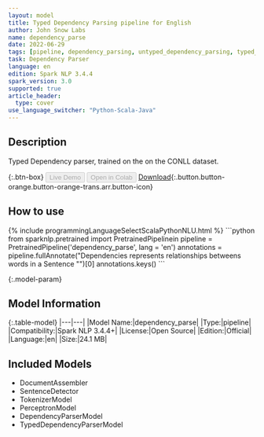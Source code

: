 ```yaml
---
layout: model
title: Typed Dependency Parsing pipeline for English
author: John Snow Labs
name: dependency_parse
date: 2022-06-29
tags: [pipeline, dependency_parsing, untyped_dependency_parsing, typed_dependency_parsing, laballed_depdency_parsing, unlaballed_depdency_parsing, en, open_source]
task: Dependency Parser
language: en
edition: Spark NLP 3.4.4
spark_version: 3.0
supported: true
article_header:
  type: cover
use_language_switcher: "Python-Scala-Java"
---
```


## Description

Typed Dependency parser, trained on the on the CONLL dataset.

{:.btn-box}
<button class="button button-orange" disabled>Live Demo</button>
<button class="button button-orange" disabled>Open in Colab</button>
[Download](https://s3.amazonaws.com/auxdata.johnsnowlabs.com/public/models/dependency_parse_en_3.4.4_3.0_1656518105905.zip){:.button.button-orange.button-orange-trans.arr.button-icon}

## How to use



<div class="tabs-box" markdown="1">
{% include programmingLanguageSelectScalaPythonNLU.html %}
```python
from sparknlp.pretrained import PretrainedPipelinein
pipeline = PretrainedPipeline('dependency_parse', lang = 'en')
annotations =  pipeline.fullAnnotate("Dependencies represents relationships betweens words in a Sentence "")[0]
annotations.keys()
```

</div>

{:.model-param}
## Model Information

{:.table-model}
|---|---|
|Model Name:|dependency_parse|
|Type:|pipeline|
|Compatibility:|Spark NLP 3.4.4+|
|License:|Open Source|
|Edition:|Official|
|Language:|en|
|Size:|24.1 MB|

## Included Models

- DocumentAssembler
- SentenceDetector
- TokenizerModel
- PerceptronModel
- DependencyParserModel
- TypedDependencyParserModel